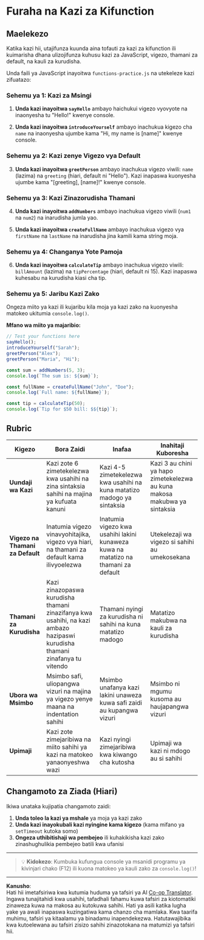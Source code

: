 <!--
CO_OP_TRANSLATOR_METADATA:
{
  "original_hash": "8328f58f4593b4671656ff8f4b2edbd9",
  "translation_date": "2025-10-24T19:11:04+00:00",
  "source_file": "2-js-basics/2-functions-methods/assignment.md",
  "language_code": "sw"
}
-->
# Furaha na Kazi za Kifunction

## Maelekezo

Katika kazi hii, utajifunza kuunda aina tofauti za kazi za kifunction ili kuimarisha dhana ulizojifunza kuhusu kazi za JavaScript, vigezo, thamani za default, na kauli za kurudisha.

Unda faili ya JavaScript inayoitwa `functions-practice.js` na utekeleze kazi zifuatazo:

### Sehemu ya 1: Kazi za Msingi
1. **Unda kazi inayoitwa `sayHello`** ambayo haichukui vigezo vyovyote na inaonyesha tu "Hello!" kwenye console.

2. **Unda kazi inayoitwa `introduceYourself`** ambayo inachukua kigezo cha `name` na inaonyesha ujumbe kama "Hi, my name is [name]" kwenye console.

### Sehemu ya 2: Kazi zenye Vigezo vya Default
3. **Unda kazi inayoitwa `greetPerson`** ambayo inachukua vigezo viwili: `name` (lazima) na `greeting` (hiari, default ni "Hello"). Kazi inapaswa kuonyesha ujumbe kama "[greeting], [name]!" kwenye console.

### Sehemu ya 3: Kazi Zinazorudisha Thamani
4. **Unda kazi inayoitwa `addNumbers`** ambayo inachukua vigezo viwili (`num1` na `num2`) na inarudisha jumla yao.

5. **Unda kazi inayoitwa `createFullName`** ambayo inachukua vigezo vya `firstName` na `lastName` na inarudisha jina kamili kama string moja.

### Sehemu ya 4: Changanya Yote Pamoja
6. **Unda kazi inayoitwa `calculateTip`** ambayo inachukua vigezo viwili: `billAmount` (lazima) na `tipPercentage` (hiari, default ni 15). Kazi inapaswa kuhesabu na kurudisha kiasi cha tip.

### Sehemu ya 5: Jaribu Kazi Zako
Ongeza miito ya kazi ili kujaribu kila moja ya kazi zako na kuonyesha matokeo ukitumia `console.log()`.

**Mfano wa miito ya majaribio:**
```javascript
// Test your functions here
sayHello();
introduceYourself("Sarah");
greetPerson("Alex");
greetPerson("Maria", "Hi");

const sum = addNumbers(5, 3);
console.log(`The sum is: ${sum}`);

const fullName = createFullName("John", "Doe");
console.log(`Full name: ${fullName}`);

const tip = calculateTip(50);
console.log(`Tip for $50 bill: $${tip}`);
```

## Rubric

| Kigezo | Bora Zaidi | Inafaa | Inahitaji Kuboresha |
| ------- | --------- | ------- | ------------------- |
| **Uundaji wa Kazi** | Kazi zote 6 zimetekelezwa kwa usahihi na zina sintaksia sahihi na majina ya kufuata kanuni | Kazi 4-5 zimetekelezwa kwa usahihi na kuna matatizo madogo ya sintaksia | Kazi 3 au chini ya hapo zimetekelezwa au kuna makosa makubwa ya sintaksia |
| **Vigezo na Thamani za Default** | Inatumia vigezo vinavyohitajika, vigezo vya hiari, na thamani za default kama ilivyoelezwa | Inatumia vigezo kwa usahihi lakini kunaweza kuwa na matatizo na thamani za default | Utekelezaji wa vigezo si sahihi au umekosekana |
| **Thamani za Kurudisha** | Kazi zinazopaswa kurudisha thamani zinazifanya kwa usahihi, na kazi ambazo hazipaswi kurudisha thamani zinafanya tu vitendo | Thamani nyingi za kurudisha ni sahihi na kuna matatizo madogo | Matatizo makubwa na kauli za kurudisha |
| **Ubora wa Msimbo** | Msimbo safi, uliopangwa vizuri na majina ya vigezo yenye maana na indentation sahihi | Msimbo unafanya kazi lakini unaweza kuwa safi zaidi au kupangwa vizuri | Msimbo ni mgumu kusoma au haujapangwa vizuri |
| **Upimaji** | Kazi zote zimejaribiwa na miito sahihi ya kazi na matokeo yanaonyeshwa wazi | Kazi nyingi zimejaribiwa kwa kiwango cha kutosha | Upimaji wa kazi ni mdogo au si sahihi |

## Changamoto za Ziada (Hiari)

Ikiwa unataka kujipatia changamoto zaidi:

1. **Unda toleo la kazi ya mshale** ya moja ya kazi zako
2. **Unda kazi inayokubali kazi nyingine kama kigezo** (kama mifano ya `setTimeout` kutoka somo)
3. **Ongeza uthibitishaji wa pembejeo** ili kuhakikisha kazi zako zinashughulikia pembejeo batili kwa ufanisi

---

> 💡 **Kidokezo**: Kumbuka kufungua console ya msanidi programu ya kivinjari chako (F12) ili kuona matokeo ya kauli zako za `console.log()`!

---

**Kanusho**:  
Hati hii imetafsiriwa kwa kutumia huduma ya tafsiri ya AI [Co-op Translator](https://github.com/Azure/co-op-translator). Ingawa tunajitahidi kwa usahihi, tafadhali fahamu kuwa tafsiri za kiotomatiki zinaweza kuwa na makosa au kutokuwa sahihi. Hati ya asili katika lugha yake ya awali inapaswa kuzingatiwa kama chanzo cha mamlaka. Kwa taarifa muhimu, tafsiri ya kitaalamu ya binadamu inapendekezwa. Hatutawajibika kwa kutoelewana au tafsiri zisizo sahihi zinazotokana na matumizi ya tafsiri hii.